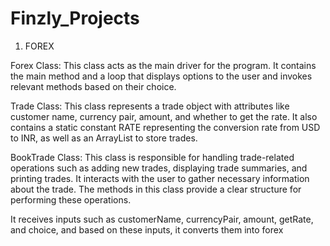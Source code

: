 # Finzly_Projects

1) FOREX

Forex Class: This class acts as the main driver for the program. It contains the main method and a loop that displays options to the user and invokes relevant methods based on their choice.

Trade Class: This class represents a trade object with attributes like customer name, currency pair, amount, and whether to get the rate. It also contains a static constant RATE representing the conversion rate from USD to INR, as well as an ArrayList to store trades.

BookTrade Class: This class is responsible for handling trade-related operations such as adding new trades, displaying trade summaries, and printing trades. It interacts with the user to gather necessary information about the trade. The methods in this class provide a clear structure for performing these operations.

It receives inputs such as customerName, currencyPair, amount, getRate, and choice, and based on these inputs, it converts them into forex
